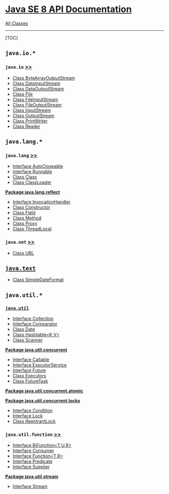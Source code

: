 # [Java SE 8 API Documentation](https://docs.oracle.com/javase/8/docs/api/index.html)

[All Classes](https://docs.oracle.com/javase/8/docs/api/allclasses-frame.html)

---

[TOC]

## `java.io.*`

### `java.io` [>>](https://docs.oracle.com/javase/8/docs/api/java/io/package-summary.html)

- [Class ByteArrayOutputStream](https://docs.oracle.com/javase/8/docs/api/java/io/ByteArrayOutputStream.html)
- [Class DataInputStream](https://docs.oracle.com/javase/8/docs/api/java/io/DataInputStream.html)
- [Class DataOutputStream](https://docs.oracle.com/javase/8/docs/api/java/io/DataOutputStream.html)
- [Class File](https://docs.oracle.com/javase/8/docs/api/java/io/File.html)
- [Class FileInputStream](https://docs.oracle.com/javase/8/docs/api/java/io/FileInputStream.html)
- [Class FileOutputStream](https://docs.oracle.com/javase/8/docs/api/java/io/FileOutputStream.html)
- [Class InputStream](https://docs.oracle.com/javase/8/docs/api/java/io/InputStream.html)
- [Class OutputStream](https://docs.oracle.com/javase/8/docs/api/java/io/OutputStream.html)
- [Class PrintWriter](https://docs.oracle.com/javase/8/docs/api/java/io/PrintWriter.html)
- [Class Reader](https://docs.oracle.com/javase/8/docs/api/java/io/Reader.html)

## `java.lang.*`

### `java.lang` [>>](https://docs.oracle.com/javase/8/docs/api/java/lang/package-summary.html)

- [Interface AutoCloseable](https://docs.oracle.com/javase/8/docs/api/java/lang/AutoCloseable.html)
- [Interface Runnable](https://docs.oracle.com/javase/8/docs/api/java/lang/Runnable.html)
- [Class Class<T>](https://docs.oracle.com/javase/8/docs/api/java/lang/Class.html)
- [Class ClassLoader](https://docs.oracle.com/javase/8/docs/api/java/lang/ClassLoader.html)

**[Package java.lang.reflect](https://docs.oracle.com/javase/8/docs/api/java/lang/reflect/package-summary.html)**

- [Interface InvocationHandler](https://docs.oracle.com/javase/8/docs/api/java/lang/reflect/InvocationHandler.html)
- [Class Constructor<T>](https://docs.oracle.com/javase/8/docs/api/java/lang/reflect/Constructor.html)
- [Class Field](https://docs.oracle.com/javase/8/docs/api/java/lang/reflect/Field.html)
- [Class Method](https://docs.oracle.com/javase/8/docs/api/java/lang/reflect/Method.html)
- [Class Proxy](https://docs.oracle.com/javase/8/docs/api/java/lang/reflect/Proxy.html)
- [Class ThreadLocal<T>](https://docs.oracle.com/javase/8/docs/api/java/lang/ThreadLocal.html)


### `java.net` [>>](https://docs.oracle.com/javase/8/docs/api/java/net/package-summary.html)

- [Class URL](https://docs.oracle.com/javase/8/docs/api/java/net/URL.html)

## [`java.text`](https://docs.oracle.com/javase/8/docs/api/java/text/package-summary.html)

- [Class SimpleDateFormat](https://docs.oracle.com/javase/8/docs/api/java/text/SimpleDateFormat.html)

## `java.util.*`

### [`java.util`](https://docs.oracle.com/javase/8/docs/api/java/util/package-summary.html)

- [Interface Collection<E>](https://docs.oracle.com/javase/8/docs/api/java/util/Collection.html)
- [Interface Comparator<T>](https://docs.oracle.com/javase/8/docs/api/java/util/Comparator.html)
- [Class Date](https://docs.oracle.com/javase/8/docs/api/java/util/Date.html)
- [Class Hashtable<K,V>](https://docs.oracle.com/javase/8/docs/api/java/util/Hashtable.html)
- [Class Scanner](https://docs.oracle.com/javase/8/docs/api/java/util/Scanner.html)

**[Package java.util.concurrent](https://docs.oracle.com/javase/8/docs/api/java/util/concurrent/package-summary.html)**

- [Interface Callable<V>](https://docs.oracle.com/javase/8/docs/api/java/util/concurrent/Callable.html)
- [Interface ExecutorService](https://docs.oracle.com/javase/8/docs/api/java/util/concurrent/ExecutorService.html)
- [Interface Future<V>](https://docs.oracle.com/javase/8/docs/api/java/util/concurrent/Future.html)
- [Class Executors](https://docs.oracle.com/javase/8/docs/api/java/util/concurrent/Executors.html)
- [Class FutureTask<V>](https://docs.oracle.com/javase/8/docs/api/java/util/concurrent/FutureTask.html)

**[Package java.util.concurrent.atomic](https://docs.oracle.com/javase/8/docs/api/java/util/concurrent/atomic/package-summary.html)**

**[Package java.util.concurrent.locks](https://docs.oracle.com/javase/8/docs/api/java/util/concurrent/locks/package-summary.html)**

- [Interface Condition](https://docs.oracle.com/javase/8/docs/api/java/util/concurrent/locks/Condition.html)
- [Interface Lock](https://docs.oracle.com/javase/8/docs/api/java/util/concurrent/locks/Lock.html)
- [Class ReentrantLock](https://docs.oracle.com/javase/8/docs/api/java/util/concurrent/locks/ReentrantLock.html)

### `java.util.function` [>>](https://docs.oracle.com/javase/8/docs/api/java/util/function/package-summary.html)

- [Interface BiFunction<T,U,R>](https://docs.oracle.com/javase/8/docs/api/java/util/function/BiFunction.html)
- [Interface Consumer<T>](https://docs.oracle.com/javase/8/docs/api/java/util/function/Consumer.html)
- [Interface Function<T,R>](https://docs.oracle.com/javase/8/docs/api/java/util/function/Function.html)
- [Interface Predicate<T>](https://docs.oracle.com/javase/8/docs/api/java/util/function/Predicate.html)
- [Interface Supplier<T>](https://docs.oracle.com/javase/8/docs/api/java/util/function/Supplier.html)



**[Package java.util.stream](https://docs.oracle.com/javase/8/docs/api/java/util/stream/package-summary.html)**

- [Interface Stream<T>](https://docs.oracle.com/javase/8/docs/api/java/util/stream/Stream.html)